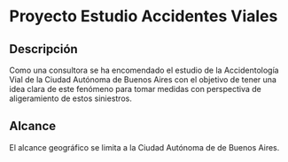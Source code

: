 # Proyecto Estudio Accidentes Viales

## Descripción

Como una consultora se ha encomendado el estudio de la Accidentología Vial de la Ciudad Autónoma de Buenos Aires con el objetivo de tener una idea clara de este fenómeno para tomar medidas con perspectiva de aligeramiento de estos siniestros.

## Alcance

El alcance geográfico se limita a la Ciudad Autónoma de de Buenos Aires.